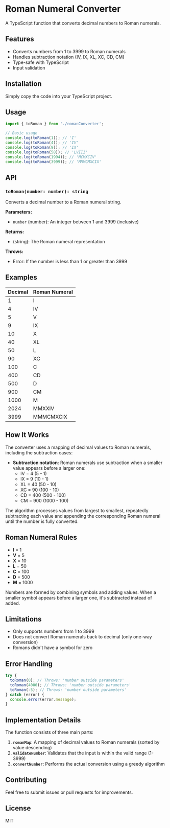 # Roman Numeral Converter

A TypeScript function that converts decimal numbers to Roman numerals.

## Features

- Converts numbers from 1 to 3999 to Roman numerals
- Handles subtraction notation (IV, IX, XL, XC, CD, CM)
- Type-safe with TypeScript
- Input validation

## Installation

Simply copy the code into your TypeScript project.

## Usage

```typescript
import { toRoman } from './romanConverter';

// Basic usage
console.log(toRoman(1)); // 'I'
console.log(toRoman(4)); // 'IV'
console.log(toRoman(9)); // 'IX'
console.log(toRoman(58)); // 'LVIII'
console.log(toRoman(1994)); // 'MCMXCIV'
console.log(toRoman(3999)); // 'MMMCMXCIX'
```

## API

### `toRoman(number: number): string`

Converts a decimal number to a Roman numeral string.

**Parameters:**

- `number` (number): An integer between 1 and 3999 (inclusive)

**Returns:**

- (string): The Roman numeral representation

**Throws:**

- Error: If the number is less than 1 or greater than 3999

## Examples

| Decimal | Roman Numeral |
| ------- | ------------- |
| 1       | I             |
| 4       | IV            |
| 5       | V             |
| 9       | IX            |
| 10      | X             |
| 40      | XL            |
| 50      | L             |
| 90      | XC            |
| 100     | C             |
| 400     | CD            |
| 500     | D             |
| 900     | CM            |
| 1000    | M             |
| 2024    | MMXXIV        |
| 3999    | MMMCMXCIX     |

## How It Works

The converter uses a mapping of decimal values to Roman numerals, including the subtraction cases:

- **Subtraction notation**: Roman numerals use subtraction when a smaller value appears before a larger one:
  - IV = 4 (5 - 1)
  - IX = 9 (10 - 1)
  - XL = 40 (50 - 10)
  - XC = 90 (100 - 10)
  - CD = 400 (500 - 100)
  - CM = 900 (1000 - 100)

The algorithm processes values from largest to smallest, repeatedly subtracting each value and appending the corresponding Roman numeral until the number is fully converted.

## Roman Numeral Rules

- **I** = 1
- **V** = 5
- **X** = 10
- **L** = 50
- **C** = 100
- **D** = 500
- **M** = 1000

Numbers are formed by combining symbols and adding values. When a smaller symbol appears before a larger one, it's subtracted instead of added.

## Limitations

- Only supports numbers from 1 to 3999
- Does not convert Roman numerals back to decimal (only one-way conversion)
- Romans didn't have a symbol for zero

## Error Handling

```typescript
try {
  toRoman(0); // Throws: 'number outside parameters'
  toRoman(4000); // Throws: 'number outside parameters'
  toRoman(-5); // Throws: 'number outside parameters'
} catch (error) {
  console.error(error.message);
}
```

## Implementation Details

The function consists of three main parts:

1. **`romanMap`**: A mapping of decimal values to Roman numerals (sorted by value descending)
2. **`validateNumber`**: Validates that the input is within the valid range (1-3999)
3. **`convertNumber`**: Performs the actual conversion using a greedy algorithm

## Contributing

Feel free to submit issues or pull requests for improvements.

## License

MIT
